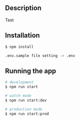 ## Description

Test

## Installation

```bash
$ npm install

.env.sample file setting -> .env
```

## Running the app

```bash
# development
$ npm run start

# watch mode
$ npm run start:dev

# production mode
$ npm run start:prod
```

